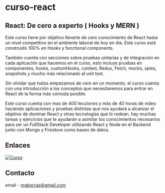 # curso-react

<!-- ABOUT THE PROJECT -->
## React: De cero a experto ( Hooks y MERN )

Este curso tiene por objetivo llevarte de cero conocimiento de React hasta un nivel competitivo en el ambiente laboral de hoy en día. Este curso está construido 100% en Hooks y functional components.

También cuenta con secciones sobre pruebas unitarias y de integración en cada aplicación que hacemos en el curso, esto incluye pruebas en componentes, hooks, customHooks, context, Redux, Fetch, mocks, spies, snapshots y mucho más relacionado al unit test.

Sin olvidar que todos empezamos de cero en un momento, el curso cuenta con una introducción a los conceptos que necesitaremos para entrar en React de la forma más cómoda posible.

Este curso cuenta con mas de 400 lecciones y más de 40 horas de video haciendo aplicaciones y pruebas distintas que nos ayudará a alcanzar el objetivo de dominar React y otras tecnologías que lo rodean, hay muchas tareas y ejercicios que te ayudarán a asimilar los conocimientos necesarios para ser un FullStack Developer utilizando React y Node en el Backend junto con Mongo y Firestore como bases de datos.


## Enlaces

[![Curso][curso-img]][curso-url]

<!-- CONTACT -->
## Contacto

email - mgborras@gmail.com

<!-- MARKDOWN LINKS & IMAGES -->
<!-- https://www.markdownguide.org/basic-syntax/#reference-style-links -->
[curso-img]: https://upload.wikimedia.org/wikipedia/commons/thumb/e/e3/Udemy_logo.svg/256px-Udemy_logo.svg.png
[curso-url]: https://www.udemy.com/course/react-cero-experto/
